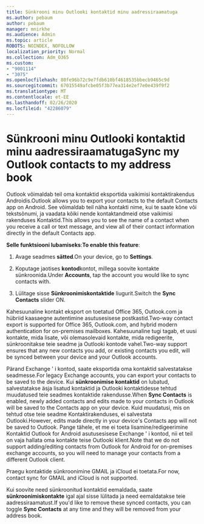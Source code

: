 ```yaml
---
title: Sünkrooni minu Outlooki kontaktid minu aadressiraamatuga
ms.author: pebaum
author: pebaum
manager: mnirkhe
ms.audience: Admin
ms.topic: article
ROBOTS: NOINDEX, NOFOLLOW
localization_priority: Normal
ms.collection: Adm_O365
ms.custom:
- "9001114"
- "3075"
ms.openlocfilehash: 80fe96b72c9e7fdb610bf4618535bbecb9465c9d
ms.sourcegitcommit: 67015549afcbe05f3b77ea314e2ef7e0e439f9f2
ms.translationtype: MT
ms.contentlocale: et-EE
ms.lasthandoff: 02/26/2020
ms.locfileid: "42286079"
---
```

# <a name="sync-my-outlook-contacts-to-my-address-book"></a><span data-ttu-id="f3052-102">Sünkrooni minu Outlooki kontaktid minu aadressiraamatuga</span><span class="sxs-lookup"><span data-stu-id="f3052-102">Sync my Outlook contacts to my address book</span></span>

<span data-ttu-id="f3052-103">Outlook võimaldab teil oma kontaktid eksportida vaikimisi kontaktirakendus Androidis.</span><span class="sxs-lookup"><span data-stu-id="f3052-103">Outlook allows you to export your contacts to the default Contacts app on Android.</span></span> <span data-ttu-id="f3052-104">See võimaldab teil näha kontakti nime, kui te saate kõne või tekstsõnumi, ja vaadata kõiki nende kontaktandmeid otse vaikimisi rakenduses Kontaktid.</span><span class="sxs-lookup"><span data-stu-id="f3052-104">This allows you to see the name of a contact when you receive a call or text message, and view all of their contact information directly in the default Contacts app.</span></span>
 
<span data-ttu-id="f3052-105">**Selle funktsiooni lubamiseks**:</span><span class="sxs-lookup"><span data-stu-id="f3052-105">**To enable this feature**:</span></span>
 
1. <span data-ttu-id="f3052-106">Avage seadmes **sätted**.</span><span class="sxs-lookup"><span data-stu-id="f3052-106">On your device, go to **Settings**.</span></span>

2. <span data-ttu-id="f3052-107">Koputage jaotises **kontod**kontot, millega soovite kontakte sünkroonida.</span><span class="sxs-lookup"><span data-stu-id="f3052-107">Under **Accounts**, tap the account you would like to sync contacts with.</span></span>

3. <span data-ttu-id="f3052-108">Lülitage sisse **Sünkroonimiskontaktide** liugurit.</span><span class="sxs-lookup"><span data-stu-id="f3052-108">Switch the **Sync Contacts** slider ON.</span></span>
 
<span data-ttu-id="f3052-109">Kahesuunaline kontakt eksport on toetatud Office 365, Outlook.com ja hübriid kaasaegne autentimine asutusesisese postkastid.</span><span class="sxs-lookup"><span data-stu-id="f3052-109">Two-way contact export is supported for Office 365, Outlook.com, and hybrid modern authentication for on-premises mailboxes.</span></span> <span data-ttu-id="f3052-110">Kahesuunaline tugi tagab, et uusi kontakte, mida lisate, või olemasolevaid kontakte, mida redigeerite, sünkroonitakse teie seadme ja Outlooki kontode vahel.</span><span class="sxs-lookup"><span data-stu-id="f3052-110">Two-way support ensures that any new contacts you add, or existing contacts you edit, will be synced between your device and your Outlook accounts.</span></span>
 
<span data-ttu-id="f3052-111">Pärand Exchange ' i kontod, saate eksportida oma kontaktid salvestatakse seadmesse.</span><span class="sxs-lookup"><span data-stu-id="f3052-111">For legacy Exchange accounts, you can export your contacts to be saved to the device.</span></span> <span data-ttu-id="f3052-112">Kui **sünkroonimise kontaktid** on lubatud, salvestatakse äsja lisatud kontaktid ja Outlooki kontaktidesse tehtud muudatused teie seadmes kontaktide rakendusse.</span><span class="sxs-lookup"><span data-stu-id="f3052-112">When **Sync Contacts** is enabled, newly added contacts and edits made to your contacts in Outlook will be saved to the Contacts app on your device.</span></span> <span data-ttu-id="f3052-113">Kuid muudatusi, mis on tehtud otse teie seadme Kontaktirakenduses, ei salvestata Outlooki.</span><span class="sxs-lookup"><span data-stu-id="f3052-113">However, edits made directly in your device's Contacts app will not be saved to Outlook.</span></span> <span data-ttu-id="f3052-114">Pange tähele, et me ei toeta lisamine/redigeerimine Kontaktid Outlook for Android asutusesisese Exchange ' i kontod, nii et teil on vaja hallata oma kontakte teise Outlooki klient.</span><span class="sxs-lookup"><span data-stu-id="f3052-114">Note that we do not support adding/editing contacts from Outlook for Android for on-premises exchange accounts, so you will need to manage your contacts from a different Outlook client.</span></span>
 
<span data-ttu-id="f3052-115">Praegu kontaktide sünkroonimine GMAIL ja iCloud ei toetata.</span><span class="sxs-lookup"><span data-stu-id="f3052-115">For now, contact sync for GMAIL and iCloud is not supported.</span></span>
 
<span data-ttu-id="f3052-116">Kui soovite need sünkroonitud kontaktid eemaldada, saate **sünkroonimiskontakte** igal ajal sisse lülitada ja need eemaldatakse teie aadressiraamatust.</span><span class="sxs-lookup"><span data-stu-id="f3052-116">If you'd like to remove these synced contacts, you can toggle **Sync Contacts** at any time and they will be removed from your address book.</span></span>
